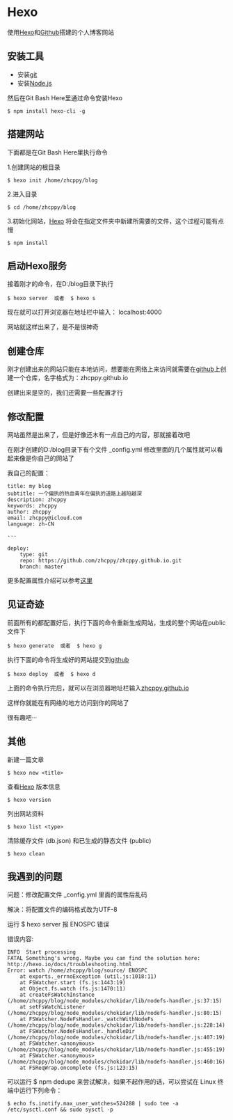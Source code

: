 # Hexo

使用[Hexo](https://hexo.io/zh-cn/)和[Github](https://github.com)搭建的个人博客网站

## 安装工具
- 安装[git](https://git-scm.com/)
- 安装[Node.js](https://nodejs.org/en/)

然后在Git Bash Here里通过命令安装Hexo

    $ npm install hexo-cli -g

## 搭建网站

下面都是在Git Bash Here里执行命令

1.创建网站的根目录

    $ hexo init /home/zhcppy/blog

2.进入目录

    $ cd /home/zhcppy/blog

3.初始化网站，[Hexo](https://hexo.io/zh-cn/) 将会在指定文件夹中新建所需要的文件，这个过程可能有点慢

    $ npm install

## 启动Hexo服务

接着刚才的命令，在D:/blog目录下执行

    $ hexo server  或者  $ hexo s

现在就可以打开浏览器在地址栏中输入： localhost:4000

网站就这样出来了，是不是很神奇

## 创建仓库

刚才创建出来的网站只能在本地访问，想要能在网络上来访问就需要在[github](https://github.com)上创建一个仓库，名字格式为：zhcppy.github.io

创建出来是空的，我们还需要一些配置才行

## 修改配置

网站虽然是出来了，但是好像还木有一点自己的内容，那就接着改吧

在刚才创建的D:/blog目录下有个文件 _config.yml 修改里面的几个属性就可以看起来像是你自己的网站了

我自己的配置：

    title: my blog
    subtitle: 一个偏执的热血青年在偏执的道路上越陷越深
    description: zhcppy
    keywords: zhcppy
    author: zhcppy
    email: zhcppy@icloud.com
    language: zh-CN

	···

	deploy:
  		type: git
  		repo: https://github.com/zhcppy/zhcppy.github.io.git
  		branch: master


更多配置属性介绍可以参考[这里](https://hexo.io/zh-cn/docs/configuration.html)


## 见证奇迹

前面所有的都配置好后，执行下面的命令重新生成网站，生成的整个网站在public文件下

    $ hexo generate  或者  $ hexo g

执行下面的命令将生成好的网站提交到[github](https://github.com)

    $ hexo deploy  或者  $ hexo d

上面的命令执行完后，就可以在浏览器地址栏输入[zhcppy.github.io](zhcppy.github.io)

这样你就能在有网络的地方访问到你的网站了

很有趣吧···

## 其他

新建一篇文章

    $ hexo new <title>

查看[Hexo](https://hexo.io/zh-cn/) 版本信息

    $ hexo version

列出网站资料

    $ hexo list <type>

清除缓存文件 (db.json) 和已生成的静态文件 (public)

    $ hexo clean


## 我遇到的问题

问题：修改配置文件 _config.yml 里面的属性后乱码

解决：将配置文件的编码格式改为UTF-8

运行 $ hexo server 报 ENOSPC 错误

错误内容:

    INFO  Start processing
    FATAL Something's wrong. Maybe you can find the solution here: http://hexo.io/docs/troubleshooting.html
    Error: watch /home/zhcppy/blog/source/ ENOSPC
        at exports._errnoException (util.js:1018:11)
        at FSWatcher.start (fs.js:1443:19)
        at Object.fs.watch (fs.js:1470:11)
        at createFsWatchInstance (/home/zhcppy/blog/node_modules/chokidar/lib/nodefs-handler.js:37:15)
        at setFsWatchListener (/home/zhcppy/blog/node_modules/chokidar/lib/nodefs-handler.js:80:15)
        at FSWatcher.NodeFsHandler._watchWithNodeFs (/home/zhcppy/blog/node_modules/chokidar/lib/nodefs-handler.js:228:14)
        at FSWatcher.NodeFsHandler._handleDir (/home/zhcppy/blog/node_modules/chokidar/lib/nodefs-handler.js:407:19)
        at FSWatcher.<anonymous> (/home/zhcppy/blog/node_modules/chokidar/lib/nodefs-handler.js:455:19)
        at FSWatcher.<anonymous> (/home/zhcppy/blog/node_modules/chokidar/lib/nodefs-handler.js:460:16)
        at FSReqWrap.oncomplete (fs.js:123:15)

可以运行 $ npm dedupe 来尝试解决，如果不起作用的话，可以尝试在 Linux 终端中运行下列命令：

    $ echo fs.inotify.max_user_watches=524288 | sudo tee -a /etc/sysctl.conf && sudo sysctl -p
